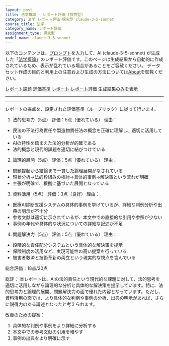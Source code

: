 ```yaml
---
layout: post
title: 法学概論 - レポート評価 (探究型)
category: 法学 レポート評価 探究型 claude-3-5-sonnet
course_title: 法学
category_name: レポート評価
assignment_type: 探究型
model_name: claude-3-5-sonnet
---
```


以下のコンテンツは、[プロンプト](http://127.0.0.1:8000/generated/法学/claude-3-5-sonnet/prompt_レポート評価-探究型.md)を入力して、AI (claude-3-5-sonnet) が生成した「[法学概論](/contents/法学/)」のレポート評価です。このページは生成結果から自動的に作成されているため、表示が乱れている場合があることをご容赦ください。
データセット作成の目的と利用上の注意および生成の方法については[About](/About)を御覧ください。

[レポート課題](../レポート課題-探究型)
[評価基準](../評価基準-探究型)
[レポート](../レポート-探究型)
[レポート評価](../レポート評価-探究型)
[生成結果のみを表示](http://127.0.0.1:8000/generated/法学/claude-3-5-sonnet/レポート評価-探究型.md)
  

***
***
  
レポートの採点を、設定された評価基準（ルーブリック）に従って行います。

1. 法的思考力（5点）
評価：5点（優れている）
理由：
- 民法の不法行為責任や製造物責任法の概念を正確に理解し、適切に活用している
- AIの特性を踏まえた法的分析が的確である
- 法的概念と現代的課題を適切に結びつけている

2. 論理的展開（5点）
評価：5点（優れている）
理由：
- 問題提起から結論まで一貫した論理展開がなされている
- 現状分析→法的枠組みの検討→具体的事例→解決策という流れが明確
- 主張が明確で、根拠に基づいた展開となっている

3. 資料活用（5点）
評価：3点（良好）
理由：
- 医療AI診断支援システムの具体的事例を挙げているが、詳細な判例分析や出典の明示が不十分
- 参考文献は適切に示されているが、本文中での直接的な引用や参照が少ない
- 事例の年代や具体的な状況についての詳細な記述が不足

4. 問題解決力（5点）
評価：5点（優れている）
理由：
- 段階的な責任配分システムという具体的な解決策を提示
- 保険制度の活用など、実現可能性の高い提案を行っている
- 被害者救済と技術革新の両立という現実的な視点を含んでいる

総合評価：18点/20点

総評：
本レポートは、AIの法的責任という現代的な課題に対して、法的思考を適切に活用しながら論理的な分析と具体的な解決策を提示しています。特に、法的思考力と論理的展開、問題解決力の面で優れた内容となっています。ただし、資料活用の面では、より具体的な判例や事例の分析、出典の明示があれば、さらに説得力のある論述となったと考えられます。

改善のための提案：
1. 具体的な判例や事例をより詳細に分析する
2. 本文中での参考文献の引用を増やす
3. 事例の出典をより明確に示す
